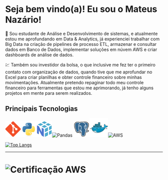 # Seja bem vindo(a)! Eu sou o Mateus Nazário!

📓 Sou estudante de Análise e Desenvolvimento de sistemas, e atualmente estou me aprofundando em Data & Analytics, já experienciei trabalhar com Big Data na criação de pipelines de processo ETL, armazenar e consultar dados em Banco de Dados, implementar soluções em núvem AWS e criar dashboards de análise de dados.

💹 Também sou investidor da bolsa, o que inclusive me fez ter o primeiro contato com organização de dados, quando tive que me aprofundar no Excel para criar planilhas e obter controle financeiro sobre minhas movimentações. Atualmente pretendo repaginar todo meu controle financeiro para ferramentas que estou me aprimorando, já tenho alguns projetos em mente para serem realizados.

## Principais Tecnologias
<img src="https://raw.githubusercontent.com/devicons/devicon/master/icons/git/git-original.svg" alt="Git" width="50"><img src="https://raw.githubusercontent.com/devicons/devicon/master/icons/python/python-original.svg" alt="Python" width="50"><img src="https://raw.githubusercontent.com/devicons/devicon/master/icons/numpy/numpy-original.svg" alt="NumPy" width="50"><img src="https://camo.githubusercontent.com/d9ae7447f203a4545273f85696fafc49e1a1c603a256d3c26bd5bf0a25b5dcc3/68747470733a2f2f63646e2e69636f6e2d69636f6e732e636f6d2f69636f6e73322f323639392f504e472f3531322f6170616368655f737061726b5f6c6f676f5f69636f6e5f3137303536302e706e67" alt="Pandas" width="50">
<img src="https://raw.githubusercontent.com/devicons/devicon/master/icons/postgresql/postgresql-original.svg" alt="SQL" width="50"><img src="https://raw.githubusercontent.com/devicons/devicon/master/icons/docker/docker-original.svg" alt="Docker" width="60"><img src="https://camo.githubusercontent.com/5a97158aa9a55f2dafea9a04e29dca3c25f0ea48f37a81106c9aef7ed86b452b/68747470733a2f2f63646e2e6a7364656c6976722e6e65742f67682f64657669636f6e732f64657669636f6e2f69636f6e732f616d617a6f6e77656273657276696365732f616d617a6f6e77656273657276696365732d706c61696e2d776f72646d61726b2e737667" alt="AWS" width="60">


[![Top Langs](https://github-readme-stats.vercel.app/api/top-langs/?username=MateusNaza&layout=compact&theme=radical)](https://github.com/MateusNaza)

---
# <img src="https://camo.githubusercontent.com/61db31372053c4aac0401cce2b37ee28d0a978661a4409e7731137b4bbc02e2f/68747470733a2f2f696d616765732e637265646c792e636f6d2f696d616765732f30303633346638322d623037662d346262642d613662622d3533646533393766633361362f747769747465725f7468756d625f3230313630345f696d6167652e706e67" alt="Certificação AWS" width="110">






